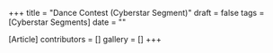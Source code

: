 +++
title = "Dance Contest (Cyberstar Segment)"
draft = false
tags = [Cyberstar Segments]
date = ""

[Article]
contributors = []
gallery = []
+++